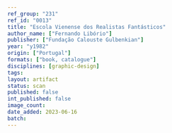 ```yaml
---
ref_group: "231"
ref_id: "0013"
title: "Escola Vienense dos Realistas Fantásticos"
author_name: ["Fernando Libório"]
publisher: ["Fundação Calouste Gulbenkian"]
year: "y1982"
origin: ["Portugal"]
formats: ["book, catalogue"]
disciplines: [graphic-design]
tags:
layout: artifact
status: scan
published: false
int_published: false
image_count:
date_added: 2023-06-16
batch:
---
```

